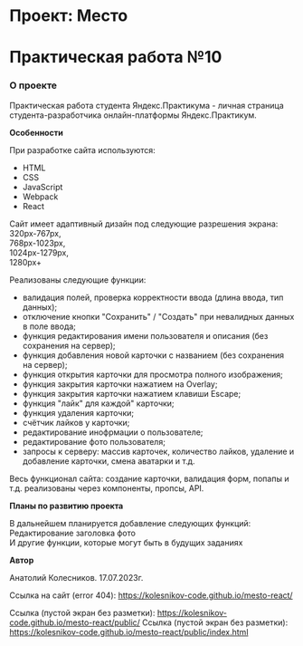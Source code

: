 # Проект: Место

# Практическая работа №10

### О проекте

Практическая работа студента Яндекс.Практикума - личная страница студента-разработчика онлайн-платформы Яндекс.Практикум.

**Особенности**

При разработке сайта используются:

- HTML
- CSS
- JavaScript
- Webpack
- React

Сайт имеет адаптивный дизайн под следующие разрешения экрана:
<br>320px-767px,
<br>768px-1023px,
<br>1024px-1279px,
<br>1280px+

Реализованы следующие функции:

- валидация полей, проверка корректности ввода (длина ввода, тип данных);
- отключение кнопки "Сохранить" / "Создать" при невалидных данных в поле ввода;
- функция редактирования имени пользователя и описания (без сохранения на сервер);
- функция добавления новой карточки с названием (без сохранения на сервер);
- функция открытия карточки для просмотра полного изображения;
- функция закрытия карточки нажатием на Overlay;
- функция закрытия карточки нажатием клавиши Escape;
- функция "лайк" для каждой" карточки;
- функция удаления карточки;
- счётчик лайков у карточки;
- редактирование инофрмации о пользователе;
- редактирование фото пользователя;
- запросы к серверу: массив карточек, количество лайков, удаление и добавление карточки, смена аватарки и т.д.

Весь функционал сайта: создание карточки, валидация форм, попапы и т.д. реализованы через компоненты, пропсы, API.

**Планы по развитию проекта**

В дальнейшем планируется добавление следующих функций:
<br>Редактирование заголовка фото
<br>И другие функции, которые могут быть в будущих заданиях

**Автор**

Анатолий Колесников. 17.07.2023г.

Ссылка на сайт (error 404): https://kolesnikov-code.github.io/mesto-react/

Ссылка (пустой экран без разметки): https://kolesnikov-code.github.io/mesto-react/public/
Ссылка (пустой экран без разметки): https://kolesnikov-code.github.io/mesto-react/public/index.html
